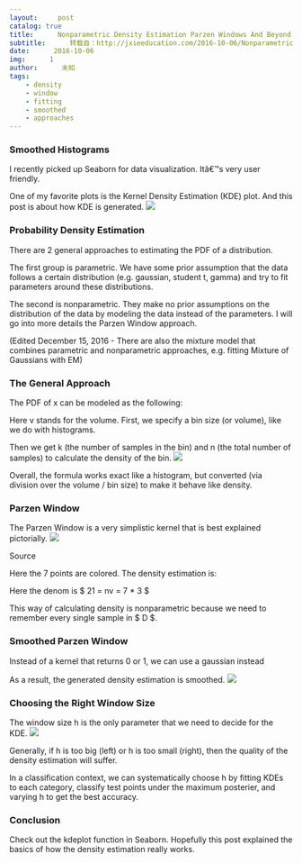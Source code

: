 ```yaml
---
layout:     post
catalog: true
title:      Nonparametric Density Estimation Parzen Windows And Beyond
subtitle:      转载自：http://jxieeducation.com/2016-10-06/Nonparametric-Density-Estimation-Parzen-Windows-And-Beyond/
date:      2016-10-06
img:      1
author:      未知
tags:
    - density
    - window
    - fitting
    - smoothed
    - approaches
---
```


### Smoothed Histograms

I recently picked up Seaborn for data visualization. Itâ€™s very user friendly.

One of my favorite plots is the Kernel Density Estimation (KDE) plot. And this post is about how KDE is generated.
![](http://pandas.pydata.org/pandas-docs/version/0.17.0/_images/rplot-seaborn-example2.png)


### Probability Density Estimation

There are 2 general approaches to estimating the PDF of a distribution.

The first group is parametric. We have some prior assumption that the data follows a certain distribution (e.g. gaussian, student t, gamma) and try to fit parameters around these distributions.

The second is nonparametric. They make no prior assumptions on the distribution of the data by modeling the data instead of the parameters. I will go into more details the Parzen Window approach.

(Edited December 15, 2016 - There are also the mixture model that combines parametric and nonparametric approaches, e.g. fitting Mixture of Gaussians with EM)

### The General Approach

The PDF of x can be modeled as the following:

Here v stands for the volume. First, we specify a bin size (or volume), like we do with histograms.

Then we get k (the number of samples in the bin) and n (the total number of samples) to calculate the density of the bin.
![](http://matplotlib.org/1.3.0/_images/histogram_demo_extended_01.png)


Overall, the formula works exact like a histogram, but converted (via division over the volume / bin size) to make it behave like density.

### Parzen Window

The Parzen Window is a very simplistic kernel that is best explained pictorially.
![](http://jxieeducation.com/static/img/kde_parzen_window.png)


Source

Here the 7 points are colored. The density estimation is:

Here the denom is $ 21 = nv = 7 * 3 $

This way of calculating density is nonparametric because we need to remember every single sample in $ D $.

### Smoothed Parzen Window

Instead of a kernel that returns 0 or 1, we can use a gaussian instead

As a result, the generated density estimation is smoothed.
![](https://upload.wikimedia.org/wikipedia/en/thumb/4/41/Comparison_of_1D_histogram_and_KDE.png/500px-Comparison_of_1D_histogram_and_KDE.png)


### Choosing the Right Window Size

The window size h is the only parameter that we need to decide for the KDE.
![](http://jxieeducation.com/static/img/kde_h_window_values.png)


Generally, if h is too big (left) or h is too small (right), then the quality of the density estimation will suffer.

In a classification context, we can systematically choose h by fitting KDEs to each category, classify test points under the maximum posterier, and varying h to get the best accuracy.

### Conclusion

Check out the kdeplot function in Seaborn. Hopefully this post explained the basics of how the density estimation really works.
